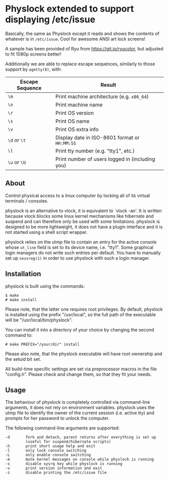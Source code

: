 Physlock extended to support displaying /etc/issue
==================================================

Basically, the same as Physlock except it reads and shows the contents of
whatever is in `/etc/issue`. Cool for awesome ANSI art lock screens!

A sample has been provided of Ryu from https://git.io/ryucolor, but
adjusted to fit 1080p screens better!

Additionally we are able to replace escape sequences, similarly to those
support by `agetty(8)`, with:

| Escape Sequence | Result |
| --------------- | ------ |
| `\m` | Print machine architecture (e.g. `x86_64`) |
| `\n` | Print machine name |
| `\r` | Print OS version |
| `\s` | Print OS name |
| `\v` | Print OS extra info |
| `\d` or `\t` | Display date in ISO-8601 format or `HH:MM:SS` |
| `\l` | Print tty number (e.g. "tty1", etc.) |
| `\u` or `\U` | Print number of users logged in (including you) |

About
-----

Control physical access to a linux computer by locking all of its virtual
terminals / consoles.

physlock is an alternative to vlock, it is equivalent to `vlock -an'. It is
written because vlock blocks some linux kernel mechanisms like hibernate and
suspend and can therefore only be used with some limitations.
physlock is designed to be more lightweight, it does not have a plugin
interface and it is not started using a shell script wrapper.

physlock relies on the utmp file to contain an entry for the active console
whose `ut_line` field is set to its device name, i.e. "tty1". Some graphical
login managers do not write such entries per default. You have to manually set
up `sessreg(1)` in order to use physlock with such a login manager.

Installation
------------
physlock is built using the commands:

    $ make
    # make install

Please note, that the latter one requires root privileges.
By default, physlock is installed using the prefix "/usr/local", so the full
path of the executable will be "/usr/local/bin/physlock".

You can install it into a directory of your choice by changing the second
command to:

    # make PREFIX="/your/dir" install

Please also note, that the physlock executable will have root ownership and the
setuid bit set.

All build-time specific settings are set via preprocessor macros in the file
"config.h". Please check and change them, so that they fit your needs.

Usage
-----
The behaviour of physlock is completely controlled via command-line arguments,
it does not rely on environment variables.
physlock uses the utmp file to identify the owner of the current session (i.e.
active tty) and prompts for her password to unlock the computer.

The following command-line arguments are supported:

    -d       fork and detach, parent returns after everything is set up
             (useful for suspend/hibernate scripts)
    -h       print short usage help and exit
    -l       only lock console switching
    -L       only enable console switching
    -m       mute kernel messages on console while physlock is running
    -s       disable sysrq key while physlock is running
    -v       print version information and exit
    -z       disable printing the /etc/issue file
